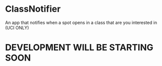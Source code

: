 # ClassNotifier
An app that notifies when a spot opens in a class that are you interested in (UCI ONLY)


# DEVELOPMENT WILL BE STARTING SOON
